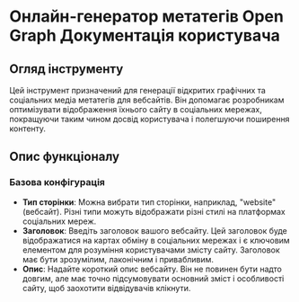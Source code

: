 # Онлайн-генератор метатегів Open Graph Документація користувача

## Огляд інструменту

Цей інструмент призначений для генерації відкритих графічних та соціальних медіа метатегів для вебсайтів. Він допомагає розробникам оптимізувати відображення їхнього сайту в соціальних мережах, покращуючи таким чином досвід користувача і полегшуючи поширення контенту.

## Опис функціоналу

### Базова конфігурація

- **Тип сторінки**: Можна вибрати тип сторінки, наприклад, "website" (вебсайт). Різні типи можуть відображати різні стилі на платформах соціальних мереж.
- **Заголовок**: Введіть заголовок вашого вебсайту. Цей заголовок буде відображатися на картах обміну в соціальних мережах і є ключовим елементом для розуміння користувачами змісту сайту. Заголовок має бути зрозумілим, лаконічним і привабливим.
- **Опис**: Надайте короткий опис вебсайту. Він не повинен бути надто довгим, але має точно підсумовувати основний зміст і особливості сайту, щоб заохотити відвідувачів клікнути.